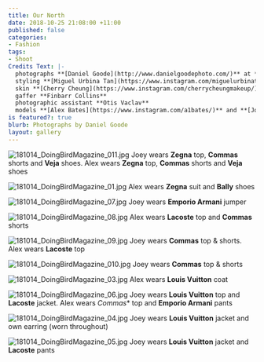```yaml
---
title: Our North
date: 2018-10-25 21:08:00 +11:00
published: false
categories:
- Fashion
tags:
- Shoot
Credits Text: |-
  photographs **[Daniel Goode](http://www.danielgoodephoto.com/)** at **[The Artist Group](https://artist-group.net/)**
  styling **[Miguel Urbina Tan](https://www.instagram.com/miguelurbinatan/)** hair **[Joel Forman](https://www.instagram.com/joelforman/)** at **[Lion Artist Management](https://www.instagram.com/lionartistmanagement/)**
  skin **[Cherry Cheung](https://www.instagram.com/cherrycheungmakeup/)**
  gaffer **Finbarr Collins**
  photographic assistant **Otis Vaclav**
  models **[Alex Bates](https://www.instagram.com/a1bates/)** and **[Joey Gould](https://www.instagram.com/turt__s/)** at **[Kult](https://www.kult.com.au/)**
is featured?: true
blurb: Photographs by Daniel Goode
layout: gallery
---
```


![181014_DoingBirdMagazine_011.jpg](/uploads/181014_DoingBirdMagazine_011.jpg)
Joey wears **Zegna** top, **Commas** shorts and **Veja** shoes. Alex wears **Zegna** top, **Commas** shorts and **Veja** shoes

![181014_DoingBirdMagazine_01.jpg](/uploads/181014_DoingBirdMagazine_01.jpg)
Alex wears **Zegna** suit and **Bally** shoes

![181014_DoingBirdMagazine_07.jpg](/uploads/181014_DoingBirdMagazine_07.jpg)
Joey wears **Emporio Armani** jumper

![181014_DoingBirdMagazine_08.jpg](/uploads/181014_DoingBirdMagazine_08.jpg)
Alex wears **Lacoste** top and **Commas** shorts

![181014_DoingBirdMagazine_09.jpg](/uploads/181014_DoingBirdMagazine_09.jpg)
Joey wears **Commas** top & shorts. Alex wears **Lacoste** top

![181014_DoingBirdMagazine_010.jpg](/uploads/181014_DoingBirdMagazine_010.jpg)
Joey wears **Commas** top & shorts

![181014_DoingBirdMagazine_03.jpg](/uploads/181014_DoingBirdMagazine_03.jpg)
Alex wears **Louis Vuitton** coat

![181014_DoingBirdMagazine_06.jpg](/uploads/181014_DoingBirdMagazine_06.jpg)
Joey wears **Louis Vuitton** top and **Lacoste** jacket. Alex wears *Commas** top and **Emporio Armani** pants

![181014_DoingBirdMagazine_04.jpg](/uploads/181014_DoingBirdMagazine_04.jpg)
Joey wears **Louis Vuitton** jacket and own earring (worn throughout)

![181014_DoingBirdMagazine_05.jpg](/uploads/181014_DoingBirdMagazine_05.jpg)
Joey wears **Louis Vuitton** jacket and **Lacoste** pants









